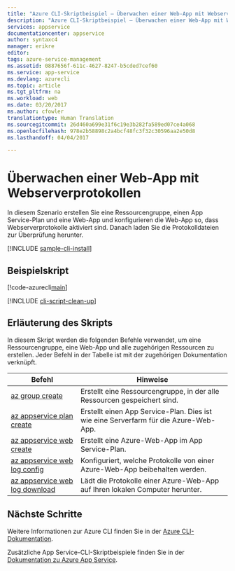```yaml
---
title: "Azure CLI-Skriptbeispiel – Überwachen einer Web-App mit Webserverprotokollen | Microsoft-Dokumentation"
description: "Azure CLI-Skriptbeispiel – Überwachen einer Web-App mit Webserverprotokollen"
services: appservice
documentationcenter: appservice
author: syntaxc4
manager: erikre
editor: 
tags: azure-service-management
ms.assetid: 0887656f-611c-4627-8247-b5cded7cef60
ms.service: app-service
ms.devlang: azurecli
ms.topic: article
ms.tgt_pltfrm: na
ms.workload: web
ms.date: 03/20/2017
ms.author: cfowler
translationtype: Human Translation
ms.sourcegitcommit: 26d460a699e31f6c19e3b282fa589ed07ce4a068
ms.openlocfilehash: 978e2b58898c2a4bcf48fc3f32c30596aa2e50d8
ms.lasthandoff: 04/04/2017

---
```


# <a name="monitor-a-web-app-with-web-server-logs"></a>Überwachen einer Web-App mit Webserverprotokollen

In diesem Szenario erstellen Sie eine Ressourcengruppe, einen App Service-Plan und eine Web-App und konfigurieren die Web-App so, dass Webserverprotokolle aktiviert sind. Danach laden Sie die Protokolldateien zur Überprüfung herunter.

[!INCLUDE [sample-cli-install](../../../includes/sample-cli-install.md)]

## <a name="sample-script"></a>Beispielskript

[!code-azurecli[main](../../../cli_scripts/app-service/monitor-with-logs/monitor-with-logs.sh "Überwachen von Protokollen")]

[!INCLUDE [cli-script-clean-up](../../../includes/cli-script-clean-up.md)]

## <a name="script-explanation"></a>Erläuterung des Skripts

In diesem Skript werden die folgenden Befehle verwendet, um eine Ressourcengruppe, eine Web-App und alle zugehörigen Ressourcen zu erstellen. Jeder Befehl in der Tabelle ist mit der zugehörigen Dokumentation verknüpft.

| Befehl | Hinweise |
|---|---|
| [az group create](https://docs.microsoft.com/cli/azure/group#create) | Erstellt eine Ressourcengruppe, in der alle Ressourcen gespeichert sind. |
| [az appservice plan create](https://docs.microsoft.com/cli/azure/appservice/plan#create) | Erstellt einen App Service-Plan. Dies ist wie eine Serverfarm für die Azure-Web-App. |
| [az appservice web create](https://docs.microsoft.com/cli/azure/appservice/web#create) | Erstellt eine Azure-Web-App im App Service-Plan. |
| [az appservice web log config](https://docs.microsoft.com/cli/azure/appservice/web/log#config) | Konfiguriert, welche Protokolle von einer Azure-Web-App beibehalten werden. |
| [az appservice web log download](https://docs.microsoft.com/cli/azure/appservice/web/log#download) | Lädt die Protokolle einer Azure-Web-App auf Ihren lokalen Computer herunter. |

## <a name="next-steps"></a>Nächste Schritte

Weitere Informationen zur Azure CLI finden Sie in der [Azure CLI-Dokumentation](https://docs.microsoft.com/cli/azure/overview).

Zusätzliche App Service-CLI-Skriptbeispiele finden Sie in der [Dokumentation zu Azure App Service](../app-service-cli-samples.md).
